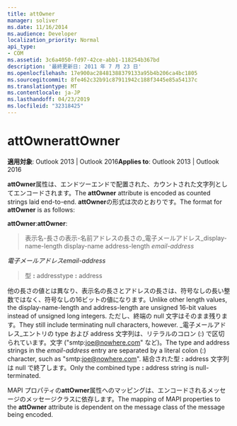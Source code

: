 ```yaml
---
title: attOwner
manager: soliver
ms.date: 11/16/2014
ms.audience: Developer
localization_priority: Normal
api_type:
- COM
ms.assetid: 3c6a4050-fd97-42ce-abb1-118254b367bd
description: '最終更新日: 2011 年 7 月 23 日'
ms.openlocfilehash: 17e900ac28481388379133a95b4b206ca4bc1805
ms.sourcegitcommit: 8fe462c32b91c87911942c188f3445e85a54137c
ms.translationtype: MT
ms.contentlocale: ja-JP
ms.lasthandoff: 04/23/2019
ms.locfileid: "32318425"
---
```

# <a name="attowner"></a><span data-ttu-id="45814-103">attOwner</span><span class="sxs-lookup"><span data-stu-id="45814-103">attOwner</span></span>

  
  
<span data-ttu-id="45814-104">**適用対象**: Outlook 2013 | Outlook 2016</span><span class="sxs-lookup"><span data-stu-id="45814-104">**Applies to**: Outlook 2013 | Outlook 2016</span></span> 
  
<span data-ttu-id="45814-105">**attOwner**属性は、エンドツーエンドで配置された、カウントされた文字列としてエンコードされます。</span><span class="sxs-lookup"><span data-stu-id="45814-105">The **attOwner** attribute is encoded as counted strings laid end-to-end.</span></span> <span data-ttu-id="45814-106">**attOwner**の形式は次のとおりです。</span><span class="sxs-lookup"><span data-stu-id="45814-106">The format for **attOwner** is as follows:</span></span> 
  
 <span data-ttu-id="45814-107">**attOwner**:</span><span class="sxs-lookup"><span data-stu-id="45814-107">**attOwner**:</span></span> 
  
> <span data-ttu-id="45814-108">表示名-長さの表示-名前アドレスの長さの_電子メールアドレス_</span><span class="sxs-lookup"><span data-stu-id="45814-108">display-name-length display-name address-length  _email-address_</span></span>
    
 <span data-ttu-id="45814-109">_電子メールアドレス_</span><span class="sxs-lookup"><span data-stu-id="45814-109">_email-address_</span></span>
  
> <span data-ttu-id="45814-110">型 **:** address</span><span class="sxs-lookup"><span data-stu-id="45814-110">type **:** address</span></span> 
    
<span data-ttu-id="45814-111">他の長さの値とは異なり、表示名の長さとアドレスの長さは、符号なしの長い整数ではなく、符号なしの16ビットの値になります。</span><span class="sxs-lookup"><span data-stu-id="45814-111">Unlike other length values, the display-name-length and address-length are unsigned 16-bit values instead of unsigned long integers.</span></span> <span data-ttu-id="45814-112">ただし、終端の null 文字はそのまま残ります。</span><span class="sxs-lookup"><span data-stu-id="45814-112">They still include terminating null characters, however.</span></span> <span data-ttu-id="45814-113">_電子メールアドレス_エントリの type および address 文字列は、リテラルのコロン (:) で区切られています。文字 ("smtp:joe@nowhere.com" など)。</span><span class="sxs-lookup"><span data-stu-id="45814-113">The type and address strings in the  _email-address_ entry are separated by a literal colon (:) character, such as "smtp:joe@nowhere.com".</span></span> <span data-ttu-id="45814-114">結合された型 **:** address 文字列は null で終了します。</span><span class="sxs-lookup"><span data-stu-id="45814-114">Only the combined type **:** address string is null-terminated.</span></span>
  
<span data-ttu-id="45814-115">MAPI プロパティの**attOwner**属性へのマッピングは、エンコードされるメッセージのメッセージクラスに依存します。</span><span class="sxs-lookup"><span data-stu-id="45814-115">The mapping of MAPI properties to the **attOwner** attribute is dependent on the message class of the message being encoded.</span></span> 
  

